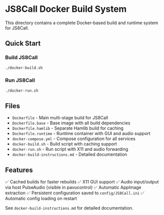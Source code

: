 # JS8Call Docker Build System

This directory contains a complete Docker-based build and runtime system for JS8Call.

## Quick Start

### Build JS8Call
```bash
./docker-build.sh
```

### Run JS8Call
```bash
./docker-run.sh
```

## Files

- `Dockerfile` - Main multi-stage build for JS8Call
- `Dockerfile.base` - Base image with all build dependencies
- `Dockerfile.hamlib` - Separate Hamlib build for caching
- `Dockerfile.runtime` - Runtime container with GUI and audio support
- `docker-compose.yml` - Compose configuration for all services
- `docker-build.sh` - Build script with caching support
- `docker-run.sh` - Run script with X11 and audio forwarding
- `docker-build-instructions.md` - Detailed documentation

## Features

✅ Cached builds for faster rebuilds
✅ X11 GUI support
✅ Audio input/output via host PulseAudio (visible in pavucontrol)
✅ Automatic AppImage extraction
✅ Persistent configuration saved to `config/JS8Call.ini`
✅ Automatic config loading on restart

See `docker-build-instructions.md` for detailed documentation.